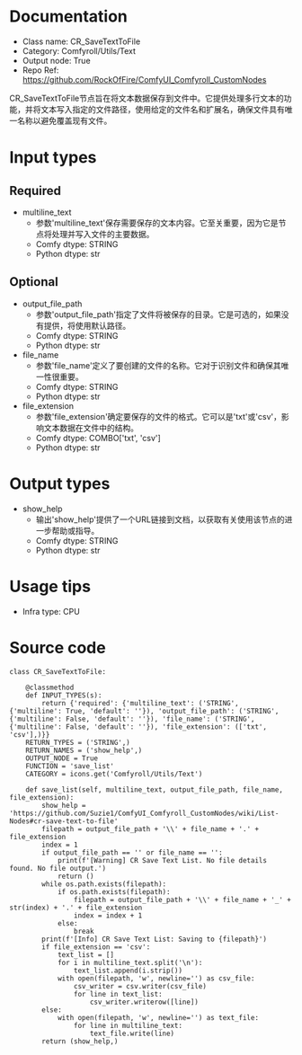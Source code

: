 # Documentation
- Class name: CR_SaveTextToFile
- Category: Comfyroll/Utils/Text
- Output node: True
- Repo Ref: https://github.com/RockOfFire/ComfyUI_Comfyroll_CustomNodes

CR_SaveTextToFile节点旨在将文本数据保存到文件中。它提供处理多行文本的功能，并将文本写入指定的文件路径，使用给定的文件名和扩展名，确保文件具有唯一名称以避免覆盖现有文件。

# Input types
## Required
- multiline_text
    - 参数'multiline_text'保存需要保存的文本内容。它至关重要，因为它是节点将处理并写入文件的主要数据。
    - Comfy dtype: STRING
    - Python dtype: str
## Optional
- output_file_path
    - 参数'output_file_path'指定了文件将被保存的目录。它是可选的，如果没有提供，将使用默认路径。
    - Comfy dtype: STRING
    - Python dtype: str
- file_name
    - 参数'file_name'定义了要创建的文件的名称。它对于识别文件和确保其唯一性很重要。
    - Comfy dtype: STRING
    - Python dtype: str
- file_extension
    - 参数'file_extension'确定要保存的文件的格式。它可以是'txt'或'csv'，影响文本数据在文件中的结构。
    - Comfy dtype: COMBO['txt', 'csv']
    - Python dtype: str

# Output types
- show_help
    - 输出'show_help'提供了一个URL链接到文档，以获取有关使用该节点的进一步帮助或指导。
    - Comfy dtype: STRING
    - Python dtype: str

# Usage tips
- Infra type: CPU

# Source code
```
class CR_SaveTextToFile:

    @classmethod
    def INPUT_TYPES(s):
        return {'required': {'multiline_text': ('STRING', {'multiline': True, 'default': ''}), 'output_file_path': ('STRING', {'multiline': False, 'default': ''}), 'file_name': ('STRING', {'multiline': False, 'default': ''}), 'file_extension': (['txt', 'csv'],)}}
    RETURN_TYPES = ('STRING',)
    RETURN_NAMES = ('show_help',)
    OUTPUT_NODE = True
    FUNCTION = 'save_list'
    CATEGORY = icons.get('Comfyroll/Utils/Text')

    def save_list(self, multiline_text, output_file_path, file_name, file_extension):
        show_help = 'https://github.com/Suzie1/ComfyUI_Comfyroll_CustomNodes/wiki/List-Nodes#cr-save-text-to-file'
        filepath = output_file_path + '\\' + file_name + '.' + file_extension
        index = 1
        if output_file_path == '' or file_name == '':
            print(f'[Warning] CR Save Text List. No file details found. No file output.')
            return ()
        while os.path.exists(filepath):
            if os.path.exists(filepath):
                filepath = output_file_path + '\\' + file_name + '_' + str(index) + '.' + file_extension
                index = index + 1
            else:
                break
        print(f'[Info] CR Save Text List: Saving to {filepath}')
        if file_extension == 'csv':
            text_list = []
            for i in multiline_text.split('\n'):
                text_list.append(i.strip())
            with open(filepath, 'w', newline='') as csv_file:
                csv_writer = csv.writer(csv_file)
                for line in text_list:
                    csv_writer.writerow([line])
        else:
            with open(filepath, 'w', newline='') as text_file:
                for line in multiline_text:
                    text_file.write(line)
        return (show_help,)
```